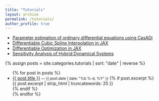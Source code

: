 ```yaml
---
title: "Tutorials"
layout: archive
permalink: /tutorials/
author_profile: true
---
```


- <a href="{{page.url}}ParameterEstimation/"> Parameter estimation of ordinary differential equations using CasADi </a>
- <a href="{{page.url}}CubicSpline/"> Differentiable Cubic Spline Interpolation in JAX </a>
- <a href="{{page.url}}DOpti/"> Differentiable Optimization in JAX </a>
- <a href="{{page.url}}ODEvent/"> Sensitivity Analysis of Hybrid Dynamical Systems </a>


{% assign posts = site.categories.tutorials | sort: "date" | reverse %}
<ul>
{% for post in posts %}
<li>
    <a href="{{ post.url | relative_url }}">{{ post.title }}</a>
    <small>— {{ post.date | date: "%b %-d, %Y" }}</small>
    {% if post.excerpt %}
    <div class="excerpt">{{ post.excerpt | strip_html | truncatewords: 25 }}</div>
    {% endif %}
</li>
{% endfor %}
</ul>